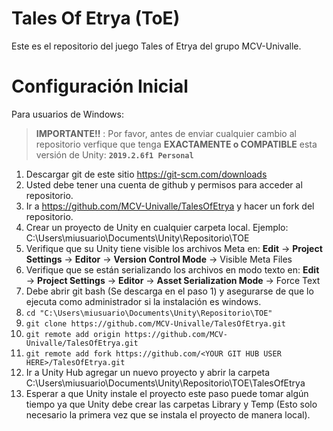 # Tales Of Etrya (ToE)

Este es el repositorio del juego Tales of Etrya del grupo MCV-Univalle.

# Configuración Inicial

Para usuarios de Windows:

> **IMPORTANTE!!** : Por favor, antes de enviar cualquier cambio al repositorio verfique que tenga **EXACTAMENTE o COMPATIBLE** esta versión de Unity: **``` 2019.2.6f1 Personal ```**

1. Descargar git de este sitio https://git-scm.com/downloads
2. Usted debe tener una cuenta de github y permisos para acceder al repositorio.
3. Ir a  https://github.com/MCV-Univalle/TalesOfEtrya y hacer un fork del repositorio.
4. Crear un proyecto de Unity en cualquier carpeta local. Ejemplo: C:\Users\miusuario\Documents\Unity\Repositorio\TOE
5. Verifique que su Unity tiene visible los archivos Meta en: **Edit** → **Project Settings** → **Editor** → **Version Control Mode** → Visible Meta Files
6. Verifique que se están serializando los archivos en modo texto en: **Edit** → **Project Settings** → **Editor** → **Asset Serialization Mode** → Force Text
7. Debe abrir git bash (Se descarga en el paso 1) y asegurarse de que lo ejecuta como administrador si la instalación es windows.
8. ``` cd "C:\Users\miusuario\Documents\Unity\Repositorio\TOE" ```
9. ``` git clone https://github.com/MCV-Univalle/TalesOfEtrya.git ```
10. ``` git remote add origin https://github.com/MCV-Univalle/TalesOfEtrya.git ```
11. ``` git remote add fork https://github.com/<YOUR GIT HUB USER HERE>/TalesOfEtrya.git ```
12. Ir a Unity Hub agregar un nuevo proyecto y abrir la carpeta C:\Users\miusuario\Documents\Unity\Repositorio\TOE\TalesOfEtrya
13. Esperar a que Unity instale el proyecto este paso puede tomar algún tiempo ya que Unity debe crear las carpetas Library y Temp (Esto solo necesario la primera vez que se instala el proyecto de manera local).
